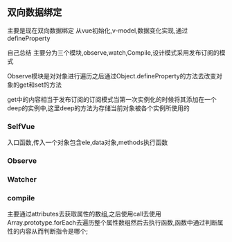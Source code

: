 ## 双向数据绑定
主要是现在双向数据绑定
从vue初始化,v-model,数据变化实现,通过defineProperty


自己总结
主要分为三个模块,observe,watch,Compile,设计模式采用发布订阅的模式

Observe模块是对对象进行遍历之后通过Object.defineProperty的方法去改变对象的get和set的方法

get中的内容相当于发布订阅的订阅模式当第一次实例化的时候将其添加在一个deep的实例中,这里deep的方法为存储当前对象被各个实例所使用的

### SelfVue
入口函数,传入一个对象包含ele,data对象,methods执行函数
### Observe

### Watcher



### compile
主要通过attributes去获取属性的数组,之后使用call去使用Array.prototype.forEach去遍历整个属性数组然后去执行函数,函数中通过判断属性的内容从而判断指令是哪个;
